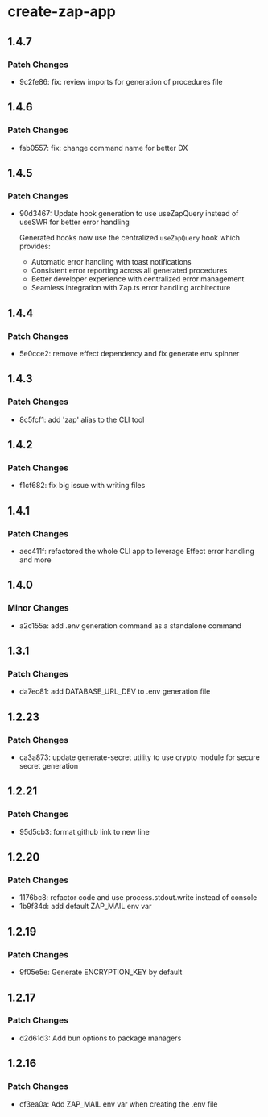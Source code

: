 # create-zap-app

## 1.4.7

### Patch Changes

- 9c2fe86: fix: review imports for generation of procedures file

## 1.4.6

### Patch Changes

- fab0557: fix: change command name for better DX

## 1.4.5

### Patch Changes

- 90d3467: Update hook generation to use useZapQuery instead of useSWR for better error handling

  Generated hooks now use the centralized `useZapQuery` hook which provides:
  - Automatic error handling with toast notifications
  - Consistent error reporting across all generated procedures
  - Better developer experience with centralized error management
  - Seamless integration with Zap.ts error handling architecture

## 1.4.4

### Patch Changes

- 5e0cce2: remove effect dependency and fix generate env spinner

## 1.4.3

### Patch Changes

- 8c5fcf1: add 'zap' alias to the CLI tool

## 1.4.2

### Patch Changes

- f1cf682: fix big issue with writing files

## 1.4.1

### Patch Changes

- aec411f: refactored the whole CLI app to leverage Effect error handling and more

## 1.4.0

### Minor Changes

- a2c155a: add .env generation command as a standalone command

## 1.3.1

### Patch Changes

- da7ec81: add DATABASE_URL_DEV to .env generation file

## 1.2.23

### Patch Changes

- ca3a873: update generate-secret utility to use crypto module for secure secret generation

## 1.2.21

### Patch Changes

- 95d5cb3: format github link to new line

## 1.2.20

### Patch Changes

- 1176bc8: refactor code and use process.stdout.write instead of console
- 1b9f34d: add default ZAP_MAIL env var

## 1.2.19

### Patch Changes

- 9f05e5e: Generate ENCRYPTION_KEY by default

## 1.2.17

### Patch Changes

- d2d61d3: Add bun options to package managers

## 1.2.16

### Patch Changes

- cf3ea0a: Add ZAP_MAIL env var when creating the .env file
